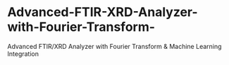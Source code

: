 # Advanced-FTIR-XRD-Analyzer-with-Fourier-Transform-
Advanced FTIR/XRD Analyzer with Fourier Transform &amp; Machine Learning Integration
